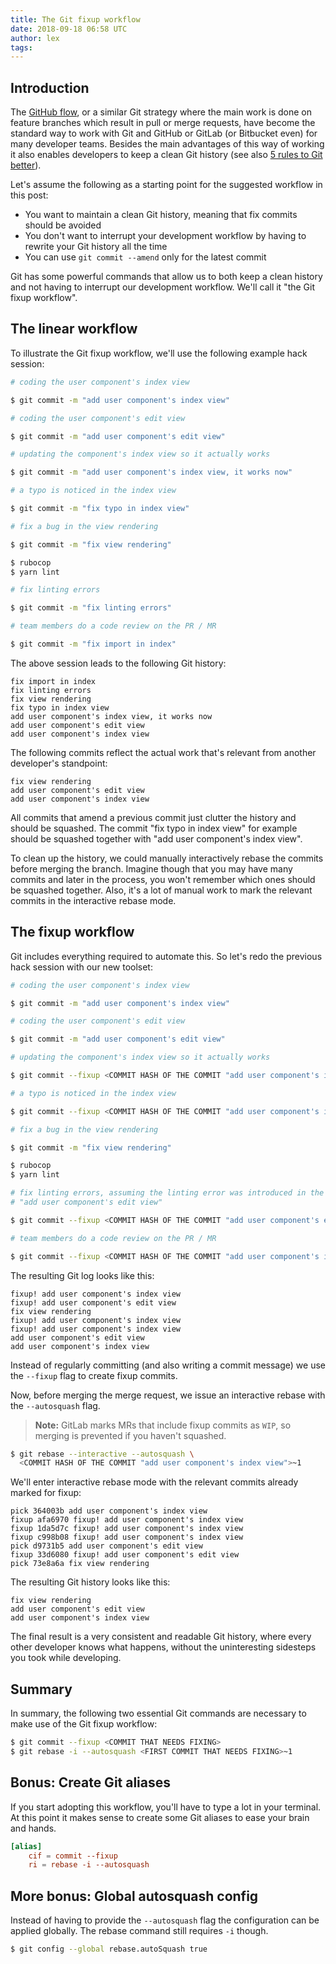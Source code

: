 ```yaml
---
title: The Git fixup workflow
date: 2018-09-18 06:58 UTC
author: lex
tags:
---
```


## Introduction

The [GitHub flow](https://guides.github.com/introduction/flow/), or a similar
Git strategy where the main work is done on feature branches which result in
pull or merge requests, have become the standard way to
work with Git and GitHub or GitLab (or Bitbucket even) for many developer teams. Besides the main
advantages of this way of working it also enables developers to keep a clean
Git history (see also [5 rules to Git
better](https://blog.panter.ch/2016/08/31/5-rules-to-git-better.html)).

Let's assume the following as a starting point for the suggested workflow in
this post:

- You want to maintain a clean Git history, meaning that fix commits should be
  avoided
- You don't want to interrupt your development workflow by having to rewrite
  your Git history all the time
- You can use `git commit --amend` only for the latest commit

Git has some powerful commands that allow us to both keep a clean history and
not having to interrupt our development workflow. We'll call it "the Git fixup
workflow".

## The linear workflow

To illustrate the Git fixup workflow, we'll use the following example hack
session:

```bash
# coding the user component's index view

$ git commit -m "add user component's index view"

# coding the user component's edit view

$ git commit -m "add user component's edit view"

# updating the component's index view so it actually works

$ git commit -m "add user component's index view, it works now"

# a typo is noticed in the index view

$ git commit -m "fix typo in index view"

# fix a bug in the view rendering

$ git commit -m "fix view rendering"

$ rubocop
$ yarn lint

# fix linting errors

$ git commit -m "fix linting errors"

# team members do a code review on the PR / MR

$ git commit -m "fix import in index"
```

The above session leads to the following Git history:

```
fix import in index
fix linting errors
fix view rendering
fix typo in index view
add user component's index view, it works now
add user component's edit view
add user component's index view
```

The following commits reflect the actual work that's relevant from another
developer's standpoint:

```
fix view rendering
add user component's edit view
add user component's index view
```

All commits that amend a previous commit just clutter the history and should be
squashed. The commit "fix typo in index view" for example should be squashed
together with "add user component's index view".

To clean up the history, we could manually interactively rebase the commits
before merging the branch. Imagine though that you may have many commits
and later in the process, you won't remember which ones should be squashed
together. Also, it's a lot of manual work to mark the relevant commits in the
interactive rebase mode.

## The fixup workflow

Git includes everything required to automate this. So let's redo the previous
hack session with our new toolset:

```bash
# coding the user component's index view

$ git commit -m "add user component's index view"

# coding the user component's edit view

$ git commit -m "add user component's edit view"

# updating the component's index view so it actually works

$ git commit --fixup <COMMIT HASH OF THE COMMIT "add user component's index view">

# a typo is noticed in the index view

$ git commit --fixup <COMMIT HASH OF THE COMMIT "add user component's index view">

# fix a bug in the view rendering

$ git commit -m "fix view rendering"

$ rubocop
$ yarn lint

# fix linting errors, assuming the linting error was introduced in the commit
# "add user component's edit view"

$ git commit --fixup <COMMIT HASH OF THE COMMIT "add user component's edit view">

# team members do a code review on the PR / MR

$ git commit --fixup <COMMIT HASH OF THE COMMIT "add user component's index view">
```

The resulting Git log looks like this:

```
fixup! add user component's index view
fixup! add user component's edit view
fix view rendering
fixup! add user component's index view
fixup! add user component's index view
add user component's edit view
add user component's index view
```

Instead of regularly committing (and also writing a commit message) we use the
`--fixup` flag to create fixup commits.

Now, before merging the merge request, we issue an interactive rebase with the
`--autosquash` flag.

> **Note:**
> GitLab marks MRs that include fixup commits as `WIP`, so merging is
> prevented if you haven't squashed.

```bash
$ git rebase --interactive --autosquash \
  <COMMIT HASH OF THE COMMIT "add user component's index view">~1
```

We'll enter interactive rebase mode with the relevant commits already marked
for fixup:

```
pick 364003b add user component's index view
fixup afa6970 fixup! add user component's index view
fixup 1da5d7c fixup! add user component's index view
fixup c998b08 fixup! add user component's index view
pick d9731b5 add user component's edit view
fixup 33d6080 fixup! add user component's edit view
pick 73e8a6a fix view rendering
```

The resulting Git history looks like this:

```
fix view rendering
add user component's edit view
add user component's index view
```

The final result is a very consistent and readable Git history, where every
other developer knows what happens, without the uninteresting sidesteps you
took while developing.

## Summary

In summary, the following two essential Git commands are necessary to make use
of the Git fixup workflow:

```bash
$ git commit --fixup <COMMIT THAT NEEDS FIXING>
$ git rebase -i --autosquash <FIRST COMMIT THAT NEEDS FIXING>~1
```

## Bonus: Create Git aliases

If you start adopting this workflow, you'll have to type a lot in your terminal.
At this point it makes sense to create some Git aliases to ease your brain and
hands.

```conf
[alias]
    cif = commit --fixup
    ri = rebase -i --autosquash
```

## More bonus: Global autosquash config

Instead of having to provide the `--autosquash` flag the configuration can be
applied globally. The rebase command still requires `-i` though.

```bash
$ git config --global rebase.autoSquash true
```
